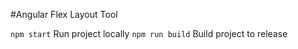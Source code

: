 #Angular Flex Layout Tool

`npm start` Run project locally
`npm run build` Build project to release
